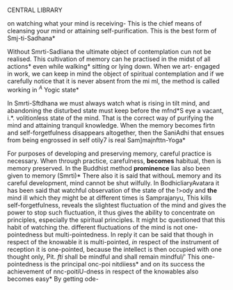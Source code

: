 CENTRAL LIBRARY

on watching what your mind is receiving- This is the chief means of cleansing your mind or attaining self-purification. This is the best form of Smj-ti-Sadhana\*

Without Smrti-Sadliana the ultimate object of contemplation cun not be realised. This cultivation of memory can he practised in the midst of all actions\* even while walking\* sitting or lying down. When we art- engaged in work, we can keep in mind the object of spiritual contemplation and if we carefully notice that it is never absent from the mi ml, the method is called working in *<sup>A</sup>* Yogic state\*

In Smrti-Sftdhana we must always watch what is rising in tilt mind, and abandoning the disturbed state must keep before the mfnd\*S eye a vacant, i.\*. volitionless state of the mind. That is the correct way of purifying the mind and attaining tranquil knowledge. When the memory becomes firtn and self-forgetfulness disappears altogether, then the SaniAdhi that ensues from being engrossed in self otily7 is real Sam]majnfttn-Yoga\*

For purposes of developing and preserving memory, careful practice is necessary. When through practice, carefulness, **becomes** habitual, then is memory preserved. In the Buddhist method **prominence** lias also been given to memory (Smrti)\* There also it is said that withouL memory and its careful development, mind cannot be shut wilfully. In BodhicliaryAvatara it has been said that watchful observation of the state of the !>ody and **the** mind ill which they might be at different times is Samprajanyu, This kills self-forgetfulness, reveals the slightest fluctuation of the mind and gives the power to stop such fluctuation, it thus gives the ability to concentrate on principles, especially the spiritual principles. It might bc questioned that this habit of watching the. different fluctuations of the mind is not one-pointedness but multi-pointedness. In reply it can be said that though in respect of the knowable it is multi-pointed, *in* respect of the instrument of reception it is one-pointed, because the intellect is then occupied with one thought only, Pit. *fti* shall be mindful and shall remain mindful/' This one-pointedness is the principal onc-poi nitdiiess\* and on its success the achievement of nnc-poitiU-dness in respect of the knowables also becomes easy\* By getting ode-